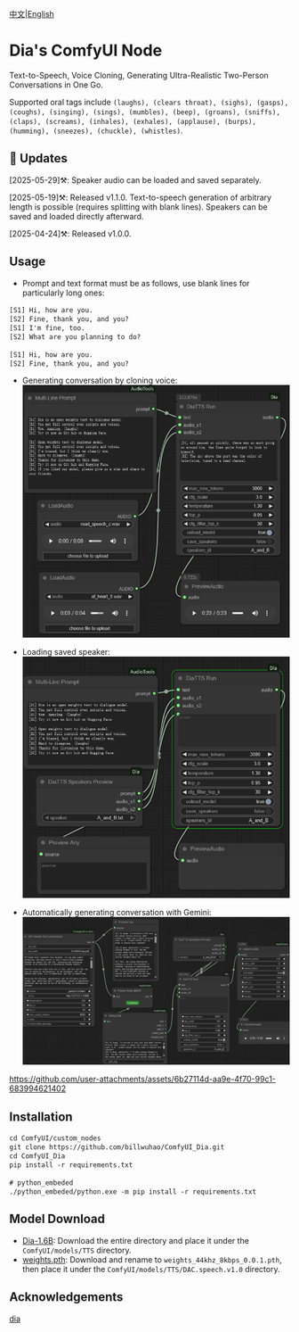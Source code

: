[中文](README-CN.md)|[English](README.md)

# Dia's ComfyUI Node

Text-to-Speech, Voice Cloning, Generating Ultra-Realistic Two-Person Conversations in One Go.

Supported oral tags include `(laughs), (clears throat), (sighs), (gasps), (coughs), (singing), (sings), (mumbles), (beep), (groans), (sniffs), (claps), (screams), (inhales), (exhales), (applause), (burps), (humming), (sneezes), (chuckle), (whistles)`.

## 📣 Updates

[2025-05-29]⚒️: Speaker audio can be loaded and saved separately.

[2025-05-19]⚒️: Released v1.1.0. Text-to-speech generation of arbitrary length is possible (requires splitting with blank lines). Speakers can be saved and loaded directly afterward.

[2025-04-24]⚒️: Released v1.0.0.

## Usage

- Prompt and text format must be as follows, use blank lines for particularly long ones:
```
[S1] Hi, how are you.
[S2] Fine, thank you, and you?
[S1] I'm fine, too.
[S2] What are you planning to do?

[S1] Hi, how are you.
[S2] Fine, thank you, and you?
```

- Generating conversation by cloning voice:
![](https://github.com/billwuhao/ComfyUI_Dia/blob/main/images/2025-04-24_08-56-13.png)

- Loading saved speaker:
![](https://github.com/billwuhao/ComfyUI_Dia/blob/main/images/2025-05-18_22-22-40.png)

- Automatically generating conversation with Gemini:
![](https://github.com/billwuhao/ComfyUI_Dia/blob/main/images/2025-05-19_00-07-01.png)

https://github.com/user-attachments/assets/6b27114d-aa9e-4f70-99c1-683994621402

## Installation

```
cd ComfyUI/custom_nodes
git clone https://github.com/billwuhao/ComfyUI_Dia.git
cd ComfyUI_Dia
pip install -r requirements.txt

# python_embeded
./python_embeded/python.exe -m pip install -r requirements.txt
```

## Model Download

- [Dia-1.6B](https://huggingface.co/nari-labs/Dia-1.6B/tree/main): Download the entire directory and place it under the `ComfyUI/models/TTS` directory.
- [weights.pth](https://github.com/descriptinc/descript-audio-codec/releases/download/0.0.1/weights.pth): Download and rename to `weights_44khz_8kbps_0.0.1.pth`, then place it under the `ComfyUI/models/TTS/DAC.speech.v1.0` directory.

## Acknowledgements

[dia](https://github.com/nari-labs/dia)